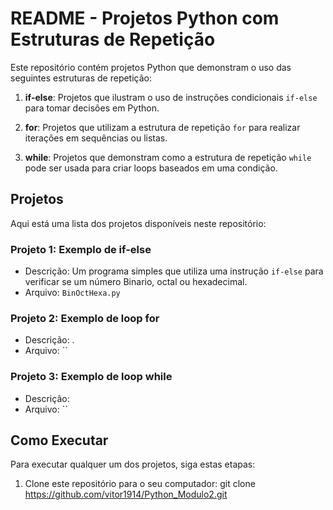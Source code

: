 # README - Projetos Python com Estruturas de Repetição

Este repositório contém projetos Python que demonstram o uso das seguintes estruturas de repetição:

1. **if-else**: Projetos que ilustram o uso de instruções condicionais `if-else` para tomar decisões em Python.

2. **for**: Projetos que utilizam a estrutura de repetição `for` para realizar iterações em sequências ou listas.

3. **while**: Projetos que demonstram como a estrutura de repetição `while` pode ser usada para criar loops baseados em uma condição.

## Projetos

Aqui está uma lista dos projetos disponíveis neste repositório:

### Projeto 1: Exemplo de if-else

- Descrição: Um programa simples que utiliza uma instrução `if-else` para verificar se um número Binario, octal ou hexadecimal.
- Arquivo: `BinOctHexa.py`

### Projeto 2: Exemplo de loop for

- Descrição: .
- Arquivo: ``

### Projeto 3: Exemplo de loop while

- Descrição: 
- Arquivo: ``

## Como Executar

Para executar qualquer um dos projetos, siga estas etapas:

1. Clone este repositório para o seu computador:
git clone https://github.com/vitor1914/Python_Modulo2.git

